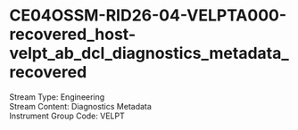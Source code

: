 # CE04OSSM-RID26-04-VELPTA000-recovered_host-velpt_ab_dcl_diagnostics_metadata_recovered

Stream Type: Engineering<br>
Stream Content: Diagnostics Metadata<br>
Instrument Group Code: VELPT<br>
